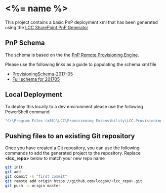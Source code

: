 # <%= name %>

This project contains a basic PnP deployment xml that has been generated using the [LCC SharePoint PnP Generator](https://github.com/lccgov/generator-lcc-sharepointpnp)

## PnP Schema
The schema is based on the the [PnP Remote Provisioning Engine](https://github.com/SharePoint/PnP-Provisioning-Schema).

Please use the following links as a guide to populating the schema xml file

- [ProvisioningSchema-2017-05](https://github.com/SharePoint/PnP-Provisioning-Schema/blob/master/ProvisioningSchema-2017-05.md)
- [Full schema for 201705](https://github.com/SharePoint/PnP-Provisioning-Schema/blob/master/Samples/ProvisioningSchema-2017-05-FullSample-01.xml)

## Local Deployment
To deploy this locally to a dev environment please use the following PowerShell command

``` PowerShell
"C:\Program Files (x86)\LCC\Provisioning Extensibility\LCC.Provisioning.Extensibility.Console.exe" --SiteUrl <%= url %> --PnpTemplate <%= name %>.xml --BinaryWorkingFolder d:\Dev2\<%= name %>
```

## Pushing files to an existing Git repository
Once you have created a Git repository, you can use the following commands to add the generated project to the repository. Replace **<lcc_repo>** below to match your new repo name

```sh
git init
git add .
git commit -m "first commit"
git remote add origin https://github.com/lccgov/<lcc_repo>.git
git push -u origin master
```